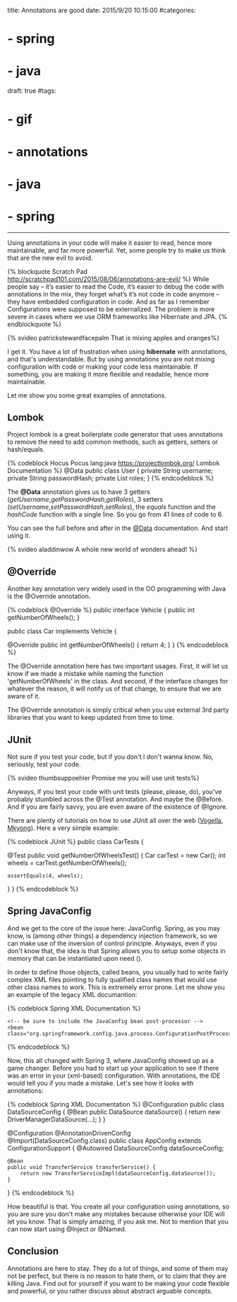 title: Annotations are good
date: 2015/9/20 10:15:00
#categories:
#    - spring
#    - java
draft: true
#tags:
#    - gif
#    - annotations
#    - java
#    - spring
---
Using annotations in your code will make it easier to read, hence more maintainable, and far more powerful. Yet, some people try to make us think that are the new evil to avoid.
<!-- more -->

{% blockquote Scratch Pad http://scratchpad101.com/2015/08/06/annotations-are-evil/ %}
While people say – it’s easier to read the Code, it’s easier to debug the code with annotations in the mix, they forget what’s it’s not code in code anymore – they have embedded configuration in code. And as far as I remember Configurations were supposed to be externalized. The problem is more severe in cases where we use ORM frameworks like Hibernate and JPA.
{% endblockquote %}

{% svideo patrickstewardfacepalm That is mixing apples and oranges%}

I get it. You have a lot of frustration when using **hibernate** with annotations, and that's understandable. But by using annotations you are not mixing configuration with code or making your code less maintainable. If something, you are making it more flexible and readable, hence more maintainable.

Let me show you some great examples of annotations.

## Lombok

Project lombok is a great boilerplate code generator that uses annotations to remove the need to add common methods, such as getters, setters or hash/equals.

{% codeblock Hocus Pocus lang:java https://projectlombok.org/ Lombok Documentation %}
@Data
public class User {
  private String username;
  private String passwordHash;
  private List<Role> roles;
}
{% endcodeblock %}

The **@Data** annotation gives us to have 3 getters (*getUsername*,*getPasswordHash*,*getRoles*), 3 setters (*setUsername*,*setPasswordHash*,*setRoles*), the *equals* function and the *hashCode* function with a single line. So you go from 41 lines of code to 6.

You can see the full before and after in the [@Data](https://projectlombok.org/features/Data.html) documentation. And start using it.

{% svideo aladdinwow A whole new world of wonders ahead! %}

## @Override

Another key annotation very widely used in the OO programming with Java is the @Override annotation.

{% codeblock @Override %}
public interface Vehicle {
  public int getNumberOfWheels();
}

public class Car implements Vehicle {

  @Override
  public int getNumberOfWheels() {
    return 4;
  }
}
{% endcodeblock %}

The @Override annotation here has two important usages. First, it will let us know if we made a mistake while naming the function 'getNumberOfWheels' in the class. And second, if the interface changes for whatever the reason, it will notify us of that change, to ensure that we are aware of it.

The @Override annotation is simply critical when you use external 3rd party libraries that you want to keep updated from time to time.

## JUnit

Not sure if you test your code, but if you don't I don't wanna know. No, seriously, test your code.

{% svideo thumbsuppoehler Promise me you will use unit tests%}

Anyways, if you test your code with unit tests (please, please, do), you've probably stumbled across the @Test annotation. And maybe the @Before. And if you are fairly savvy, you are even aware of the existence of @Ignore.

There are plenty of tutorials on how to use JUnit all over the web ([Vogella](http://www.vogella.com/tutorials/JUnit/article.html), [Mkyong](http://www.mkyong.com/tutorials/junit-tutorials/)). Here a very simple example:

{% codeblock JUnit %}
public class CarTests {

  @Test
  public void getNumberOfWheelsTest() {
    Car carTest = new Car();
    int wheels = carTest.getNumberOfWheels();

    assertEquals(4, wheels);
  }
}
{% endcodeblock %}

## Spring JavaConfig

And we get to the core of the issue here: JavaConfig. Spring, as you may know, is (among other things) a dependency injection framework, so we can make use of the inversion of control principle. Anyways, even if you don't know that, the idea is that Spring allows you to setup some objects in memory that can be instantiated upon need (</oversimplification>).

In order to define those objects, called beans, you usually had to write fairly complex XML files pointing to fully qualified class names that would use other class names to work. This is extremely error prone. Let me show you an example of the legacy XML documantion:

{% codeblock Spring XML Documentation %}
<beans>
    <!-- first, define your individual @Configuration classes as beans -->
    <bean class="com.myapp.config.AppConfig"/>
    <bean class="com.myapp.config.DataConfig"/>

    <!-- be sure to include the JavaConfig bean post-processor -->
    <bean class="org.springframework.config.java.process.ConfigurationPostProcessor"/>
</beans>
{% endcodeblock %}

Now, this all changed with Spring 3, where JavaConfig showed up as a game changer. Before you had to start up your application to see if there was an error in your (xml-based) configuration. With annotations, the IDE would tell you if you made a mistake. Let's see how it looks with annotations:

{% codeblock Spring XML Documentation %}
@Configuration
public class DataSourceConfig {
    @Bean
    public DataSource dataSource() {
        return new DriverManagerDataSource(...);
    }
}

@Configuration
@AnnotationDrivenConfig
@Import(DataSourceConfig.class)
public class AppConfig extends ConfigurationSupport {
    @Autowired DataSourceConfig dataSourceConfig;

    @Bean
    public void TransferService transferService() {
        return new TransferServiceImpl(dataSourceConfig.dataSource());
    }
}
{% endcodeblock %}

How beautiful is that. You create all your configuration using annotations, so you are sure you don't make any mistakes because otherwise your IDE will let you know. That is simply amazing, if you ask me. Not to mention that you can now start using @Inject or @Named.

## Conclusion

Annotations are here to stay. They do a lot of things, and some of them may not be perfect, but there is no reason to hate them, or to claim that they are killing Java. Find out for yourself if you want to be making your code flexible and powerful, or you rather discuss about abstract arguable concepts.
